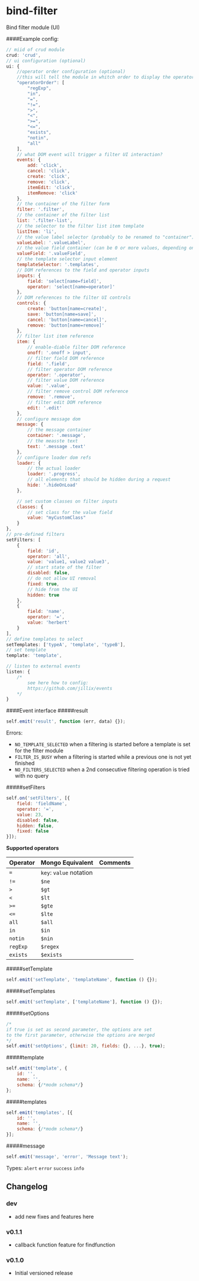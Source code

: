 bind-filter
===========

Bind filter module (UI)

####Example config:
```js
// miid of crud module
crud: 'crud',
// ui configuration (optional)
ui: {
    //operator order configuration (optional)
    //this will tell the module in whitch order to display the operators
    "operatorOrder": [
        "regExp",
        "in",
        "=",
        "!=",
        ">",
        "<",
        ">=",
        "<=",
        "exists",
        "notin",
        "all"
    ],
    // what DOM event will trigger a filter UI interaction?
    events: {
        add: 'click',
        cancel: 'click',
        create: 'click',
        remove: 'click',
        itemEdit: 'click',
        itemRemove: 'click'
    },
    // the container of the filter form
    filter: '.filter',
    // the container of the filter list
    list: '.filter-list',
    // the selector to the filter list item template
    listItem: 'li',
    // the value label selector (probably to be renamed to "container")
    valueLabel: '.valueLabel',
    // the value field container (can be 0 or more values, depending on the operator)
    valueField: '.valueField',
    // the template selector input element
    templateSelector: '.templates',
    // DOM references to the field and operator inputs
    inputs: {
        field: 'select[name=field]',
        operator: 'select[name=operator]'
    },
    // DOM references to the filter UI controls
    controls: {
        create: 'button[name=create]',
        save: 'button[name=save]',
        cancel: 'button[name=cancel]',
        remove: 'button[name=remove]'
    },
    // filter list item reference
    item: {
        // enable-diable filter DOM reference
        onoff: '.onoff > input',
        // filter field DOM reference
        field: '.field',
        // filter operator DOM reference
        operator: '.operator',
        // filter value DOM reference
        value: '.value',
        // filter remove control DOM reference
        remove: '.remove',
        // filter edit DOM reference
        edit: '.edit'
    },
    // configure message dom
    message: {
        // the message container
        container: '.message',
        // the measste text
        text: '.message .text'
    },
    // configure loader dom refs
    loader: {
        // the actual loader
        loader: '.progress',
        // all elements that should be hidden during a request
        hide: '.hideOnLoad'
    },

    // set custom classes on filter inputs
    classes: {
        // set class for the value field
        value: "myCustomClass"
    }
},
// pre-defined filters
setFilters: [
    {
        field: 'id',
        operator: 'all',
        value: 'value1, value2 value3',
        // start state of the filter
        disabled: false,
        // do not allow UI removal
        fixed: true,
        // hide from the UI
        hidden: true
    },
    {
        field: 'name',
        operator: '=',
        value: 'herbert'
    }
],
// define templates to select
setTemplates: ['typeA', 'template', 'typeB'],
// set template
template: 'template',

// listen to external events
listen: {
    /*
        see here how to config:
        https://github.com/jillix/events
    */
}
```

####Event interface
#####result
```js
self.emit('result', function (err, data) {});
```

Errors:

- `NO_TEMPLATE_SELECTED` when a filtering is started before a template is set for the filter module
- `FILTER_IS_BUSY` when a filtering is started while a previous one is not yet finished
- `NO_FILTERS_SELECTED` when a 2nd consecutive filtering operation is tried with no query

#####setFilters
```js
self.on('setFilters', [{
    field: 'fieldName',
    operator: '=',
    value: 23,
    disabled: false,
    hidden: false,
    fixed: false
}]);
```
**Supported operators**

| Operator | Mongo Equivalent         | Comments |
| -------- |:------------------------ | -------- |
| `=`      | `key`: `value` notation  | |
| `!=`     | `$ne`                    | |
| `>`      | `$gt`                    | |
| `<`      | `$lt`                    | |
| `>=`     | `$gte`                   | |
| `<=`     | `$lte`                   | |
| `all`    | `$all`                   | |
| `in`     | `$in`                    | |
| `notin`  | `$nin`                   | |
| `regExp` | `$regex`                 | |
| `exists` | `$exists`                | |

#####setTemplate
```js
self.emit('setTemplate', 'templateName', function () {});
```

#####setTemplates
```js
self.emit('setTemplate', ['templateName'], function () {});
```

#####setOptions
```js
/*
if true is set as second parameter, the options are set
to the first parameter, otherwise the options are merged
*/
self.emit('setOptions', {limit: 20, fields: {}, ...}, true);
```

#####template
```js
self.emit('template', {
    id: '',
    name: '',
    schema: {/*modm schema*/}
};
```

#####templates
```js
self.emit('templates', [{
    id: '',
    name: '',
    schema: {/*modm schema*/}
}];
```

#####message
```js
self.emit('message', 'error', 'Message text');
```
Types: `alert` `error` `success` `info`

## Changelog

### dev
 - add new fixes and features here

### v0.1.1
 - callback function feature for findfunction

### v0.1.0
 - Initial versioned release

